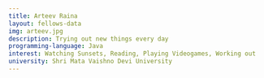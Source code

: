 ```yaml
---
title: Arteev Raina
layout: fellows-data
img: arteev.jpg
description: Trying out new things every day
programming-language: Java
interest: Watching Sunsets, Reading, Playing Videogames, Working out
university: Shri Mata Vaishno Devi University
---
```


